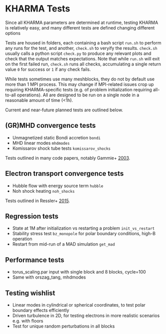 # KHARMA Tests

Since all KHARMA parameters are determined at runtime, testing KHARMA is relatively easy,
and many different tests are defined changing different options

Tests are housed in folders, each containing a bash script `run.sh` to perform any runs for
the test, and another, `check.sh` to veryify the results.  `check.sh` usually calls a
python script `check.py` to produce any relevant plots and check that the output matches
expectations.  Note that while `run.sh` will exit on the first failed run, `check.sh` runs
all checks, accumulating a single return value `0` for success or `1` if any check fails.

While tests sometimes use many meshblocks, they do not by default use more than 1 MPI
process.  This may change if MPI-related issues crop up requiring KHARMA-specific tests
(e.g. of problem initialization requiring all-to-all operations).  All are designed to be
run on a single node in a reasonable amount of time (<1h).

Current and near-future planned tests are outlined below.

## (GR)MHD convergence tests

* Unmagnetized static Bondi accretion `bondi`
* MHD linear modes `mhdmodes`
* Komissarov shock tube tests `komissarov_shocks`

Tests outlined in many code papers, notably Gammie+ [2003](https://doi.org/10.1086/374594).

## Electron transport convergence tests

* Hubble flow with energy source term `hubble`
* Noh shock heating `noh_shocks`

Tests outlined in Ressler+ [2015](https://doi.org/10.1093/mnras/stv2084).

## Regression tests

* State at 1M after initialization vs restarting a problem `init_vs_restart`
* Stability stress test `bz_monopole` for polar boundary conditions, high-B operation
* Restart from mid-run of a MAD simulation `get_mad`

## Performance tests

* torus_scaling.par input with single block and 8 blocks, cycle=100
* Same with orszag_tang, mhdmodes

## Testing wishlist

* Linear modes in cylindrical or spherical coordinates, to test polar boundary effects efficiently
* Driven turbulence in 2D, for testing electrons in more realistic scenarios e.g. with floors
* Test for unique random perturbations in all blocks
